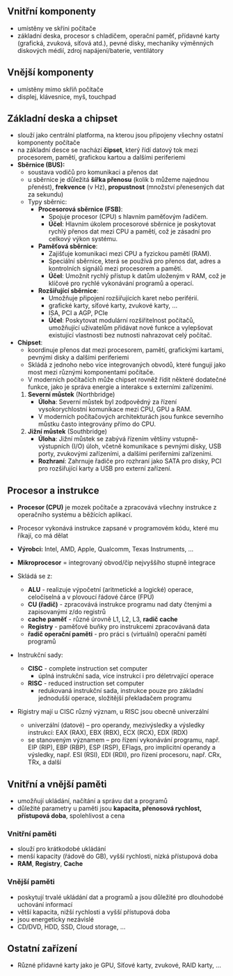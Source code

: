 ## Vnitřní komponenty
- umístěny ve skříni počítače
- základní deska, procesor s chladičem, operační paměť, přídavné karty (grafická, zvuková, síťová atd.), pevné disky, mechaniky výměnných diskových médií, zdroj napájení/baterie, ventilátory

## Vnější komponenty
- umístěny mimo skříň počítače
- displej, klávesnice, myš, touchpad

## Základní deska a chipset
- slouží jako centrální platforma, na kterou jsou připojeny všechny ostatní komponenty počítače
- na základní desce se nachází **čipset**, který řídí datový tok mezi procesorem, pamětí, grafickou kartou a dalšími periferiemi
- **Sběrnice (BUS):**
	- soustava vodičů pro komunikaci a přenos dat
	- u sběrnice je důležitá **šířka přenosu** (kolik b můžeme najednou přenést), **frekvence** (v Hz), **propustnost** (množství přenesených dat za sekundu)
	- Typy sběrnic:
		- **Procesorová sběrnice (FSB)**: 
			- Spojuje procesor (CPU) s hlavním paměťovým řadičem.
			- **Účel**: Hlavním úkolem procesorové sběrnice je poskytovat rychlý přenos dat mezi CPU a pamětí, což je zásadní pro celkový výkon systému.
		- **Paměťová sběrnice**:
			- Zajišťuje komunikaci mezi CPU a fyzickou pamětí (RAM).
			- Speciální sběrnice, která se používá pro přenos dat, adres a kontrolních signálů mezi procesorem a pamětí.
			- **Účel**: Umožnit rychlý přístup k datům uloženým v RAM, což je klíčové pro rychlé vykonávání programů a operací.
		- **Rozšiřující sběrnice**:
			- Umožňuje připojení rozšiřujících karet nebo periférií.
			- grafické karty, síťové karty, zvukové karty, ...
			- ISA, PCI a AGP, PCIe
			- **Účel**: Poskytovat modulární rozšiřitelnost počítačů, umožňující uživatelům přidávat nové funkce a vylepšovat existující vlastnosti bez nutnosti nahrazovat celý počítač.
- **Chipset**:
	- koordinuje přenos dat mezi procesorem, pamětí, grafickými kartami, pevnými disky a dalšími periferiemi
	- Skládá z jednoho nebo více integrovaných obvodů, které fungují jako most mezi různými komponentami počítače.
	- V moderních počítačích může chipset rovněž řídit některé dodatečné funkce, jako je správa energie a interakce s externími zařízeními.
	1. **Severní můstek** (Northbridge)
	    - **Úloha**: Severní můstek byl zodpovědný za řízení vysokorychlostní komunikace mezi CPU, GPU a RAM. 
	    - V moderních počítačových architekturách jsou funkce severního můstku často integrovány přímo do CPU.
	2. **Jižní můstek** (Southbridge)
	    - **Úloha**: Jižní můstek se zabývá řízením většiny vstupně-výstupních (I/O) úloh, včetně komunikace s pevnými disky, USB porty, zvukovými zařízeními, a dalšími periferními zařízeními.
	    - **Rozhraní**: Zahrnuje řadiče pro rozhraní jako SATA pro disky, PCI pro rozšiřující karty a USB pro externí zařízení.

## Procesor a instrukce
- **Procesor (CPU)** je mozek počítače a zpracovává všechny instrukce z operačního systému a běžících aplikací.
- Procesor vykonává instrukce zapsané v programovém kódu, které mu říkají, co má dělat
- **Výrobci:** Intel, AMD, Apple, Qualcomm, Texas Instruments, ...
- **Mikroprocesor** = integrovaný obvod/čip nejvyššího stupně integrace

- Skládá se z:
	- **ALU** - realizuje výpočetní (aritmetické a logické) operace, celočíselná a v plovoucí řádové čárce (FPU)
	- **CU (řadič)** - zpracovává instrukce programu nad daty čtenými a zapisovanými z/do registrů
	- **cache paměť** - různé úrovně L1, L2, L3, **radič cache**
	- **Registry** - paměťové buňky pro instrukcemi zpracovávaná data
	- **řadič operační paměti** - pro práci s (virtuální) operační pamětí programů

- Instrukční sady:
	- **CISC** - complete instruction set computer
		- úplná instrukční sada, více instrukcí i pro déletrvající operace
	- **RISC** - reduced instruction set computer
		- redukovaná instrukční sada, instrukce pouze pro základní jednodušší operace, složitější překladačem programu
- Rigistry mají u CISC různý význam, u RISC jsou obecně univerzální
	- univerzální (datové) – pro operandy, mezivýsledky a výsledky instrukcí: EAX (RAX), EBX (RBX), ECX (RCX), EDX (RDX)
	- se stanoveným významem – pro řízení vykonávání programu, např. EIP (RIP), EBP (RBP), ESP (RSP), EFlags, pro implicitní operandy a výsledky, např. ESI (RSI), EDI (RDI), pro řízení procesoru, např. CRx, TRx, a další
## Vnitřní a vnější paměti
- umožňují ukládání, načítání a správu dat a programů
- důležité parametry u paměti jsou **kapacita, přenosová rychlost, přístupová doba**, spolehlivost a cena

### Vnitřní paměti
- slouží pro krátkodobé ukládání
- menší kapacity (řádově do GB), vyšší rychlosti, nízká přístupová doba
- **RAM**, **Registry**, **Cache**

### Vnější paměti
- poskytují trvalé ukládání dat a programů a jsou důležité pro dlouhodobé uchování informací
- větší kapacita, nižší rychlosti a vyšší přístupová doba
- jsou energeticky nezávislé
- CD/DVD, HDD, SSD, Cloud storage, ...

## Ostatní zařízení
- Různé přídavné karty jako je GPU, Síťové karty, zvukové, RAID karty, ...